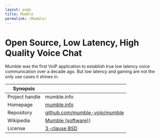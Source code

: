 ```yaml
---
layout: page
title: Mumble
permalink: /Mumble/
---
```


# Open Source, Low Latency, High Quality Voice Chat 

Mumble was the first VoIP application to establish true low latency voice communication over a decade ago. But low latency and gaming are not the only use cases it shines in.


| Synopsis         |  |
|------------------|--|
| Project handle   | mumble.info |
| Homepage         | [mumble.info](https://www.mumble.info/) |
| Repository       | [github.com/mumble-voip/mumble](https://github.com/mumble-voip/mumble) |
| Wikipedia        | [Mumble (software)](https://en.wikipedia.org/wiki/Mumble_%28software%29)) |
| License          | [3-clause BSD](https://opensource.org/licenses/BSD-3-Clause) |

